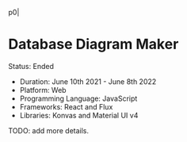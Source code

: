 p0|
# Database Diagram Maker

Status: Ended

- Duration: June 10th 2021 - June 8th 2022
- Platform: Web
- Programming Language: JavaScript
- Frameworks: React and Flux
- Libraries: Konvas and Material UI v4

TODO: add more details.